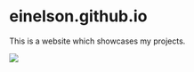# einelson.github.io
This is a website which showcases my projects.


[![](https://img.shields.io/website-up-down-green-red/http/monip.org.svg)](https://einelson.github.io/)

